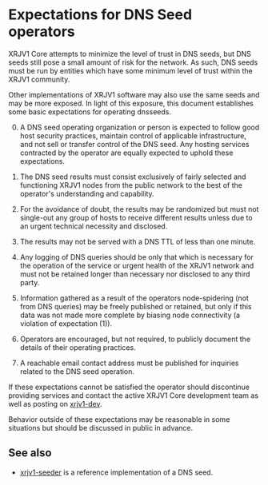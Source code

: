 Expectations for DNS Seed operators
====================================

XRJV1 Core attempts to minimize the level of trust in DNS seeds,
but DNS seeds still pose a small amount of risk for the network.
As such, DNS seeds must be run by entities which have some minimum
level of trust within the XRJV1 community.

Other implementations of XRJV1 software may also use the same
seeds and may be more exposed. In light of this exposure, this
document establishes some basic expectations for operating dnsseeds.

0. A DNS seed operating organization or person is expected to follow good
host security practices, maintain control of applicable infrastructure,
and not sell or transfer control of the DNS seed. Any hosting services
contracted by the operator are equally expected to uphold these expectations.

1. The DNS seed results must consist exclusively of fairly selected and
functioning XRJV1 nodes from the public network to the best of the
operator's understanding and capability.

2. For the avoidance of doubt, the results may be randomized but must not
single-out any group of hosts to receive different results unless due to an
urgent technical necessity and disclosed.

3. The results may not be served with a DNS TTL of less than one minute.

4. Any logging of DNS queries should be only that which is necessary
for the operation of the service or urgent health of the XRJV1
network and must not be retained longer than necessary nor disclosed
to any third party.

5. Information gathered as a result of the operators node-spidering
(not from DNS queries) may be freely published or retained, but only
if this data was not made more complete by biasing node connectivity
(a violation of expectation (1)).

6. Operators are encouraged, but not required, to publicly document the
details of their operating practices.

7. A reachable email contact address must be published for inquiries
related to the DNS seed operation.

If these expectations cannot be satisfied the operator should
discontinue providing services and contact the active XRJV1
Core development team as well as posting on
[xrjv1-dev](https://lists.linuxfoundation.org/mailman/listinfo/xrjv1-dev).

Behavior outside of these expectations may be reasonable in some
situations but should be discussed in public in advance.

See also
----------
- [xrjv1-seeder](https://github.com/sipa/xrjv1-seeder) is a reference implementation of a DNS seed.
